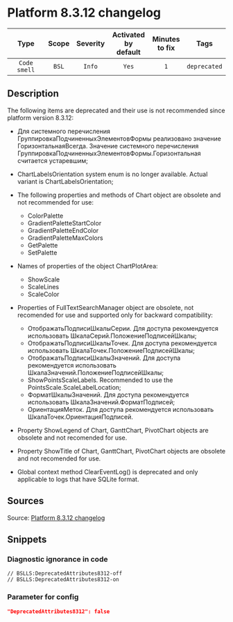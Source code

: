 # Platform 8.3.12 changelog

 |     Type     | Scope | Severity | Activated<br>by default | Minutes<br>to fix |     Tags     |
 |:------------:|:-----:|:--------:|:-----------------------------:|:-----------------------:|:------------:|
 | `Code smell` | `BSL` |  `Info`  |             `Yes`             |           `1`           | `deprecated` | 

<!-- Блоки выше заполняются автоматически, не трогать -->
## Description
<!-- Описание диагностики заполняется вручную. Необходимо понятным языком описать смысл и схему работу -->
The following items are deprecated and their use is not recommended since platform version 8.3.12:
* Для системного перечисления ГруппировкаПодчиненныхЭлементовФормы реализовано значение ГоризонтальнаяВсегда. Значение системного перечисления ГруппировкаПодчиненныхЭлементовФормы.Горизонтальная считается устаревшим;
* ChartLabelsOrientation system enum is no longer available. Actual variant is ChartLabelsOrientation;
* The following properties and methods of Chart object are obsolete and not recommended for use:
   * ColorPalette
   * GradientPaletteStartColor
   * GradientPaletteEndColor
   * GradientPaletteMaxColors
   * GetPalette
   * SetPalette
* Names of properties of the object ChartPlotArea:
   * ShowScale
   * ScaleLines
   * ScaleColor
* Properties of FullTextSearchManager object are obsolete, not recomended for use and supported only for backward compatibility:

   * ОтображатьПодписиШкалыСерии. Для доступа рекомендуется использовать ШкалаСерий.ПоложениеПодписейШкалы;
   * ОтображатьПодписиШкалыТочек. Для доступа рекомендуется использовать ШкалаТочек.ПоложениеПодписейШкалы;
   * ОтображатьПодписиШкалыЗначений. Для доступа рекомендуется использовать ШкалаЗначений.ПоложениеПодписейШкалы;
   * ShowPointsScaleLabels. Recommended to use the PointsScale.ScaleLabelLocation;
   * ФорматШкалыЗначений. Для доступа рекомендуется использовать ШкалаЗначений.ФорматПодписей;
   * ОриентацияМеток. Для доступа рекомендуется использовать ШкалаТочек.ОриентацияПодписей.
* Property ShowLegend of Chart, GanttChart, PivotChart objects are obsolete and not recomended for use.
* Property ShowTitle of Chart, GanttChart, PivotChart objects are obsolete and not recomended for use.
* Global context method ClearEventLog() is deprecated and only applicable to logs that have SQLite format.

## Sources
<!-- Необходимо указывать ссылки на все источники, из которых почерпнута информация для создания диагностики -->

Source: [Platform 8.3.12 changelog](https://dl04.1c.ru/content/Platform/8_3_12_1714/1cv8upd_8_3_12_1714.htm)

## Snippets

<!-- Блоки ниже заполняются автоматически, не трогать -->
### Diagnostic ignorance in code

```bsl
// BSLLS:DeprecatedAttributes8312-off
// BSLLS:DeprecatedAttributes8312-on
```

### Parameter for config

```json
"DeprecatedAttributes8312": false
```
